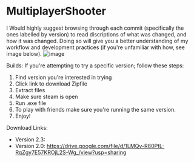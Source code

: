# MultiplayerShooter

I Would highly suggest browsing through each commit (specifically the ones labelled by version) to read discriptions of what was changed, and how it was changed. Doing so will give you a better understanding of my workflow and development practices (if you're unfamiliar with how, see image below).
![image](https://user-images.githubusercontent.com/110429269/199427512-8d2f2921-8695-4b73-a851-ba4ad2140461.png)

Builds:
If you're attempting to try a specific version; follow these steps:

1. Find version you're interested in trying
2. Click link to download Zipfile
3. Extract files
4. Make sure steam is open
5. Run .exe file
6. To play with friends make sure you're running the same version.
7. Enjoy!

Download Links:

- Version 2.3:
- Version 2.0: https://drive.google.com/file/d/1LMQv-R80PtL-RqZgy7E57KROjL2S-Wg_/view?usp=sharing
